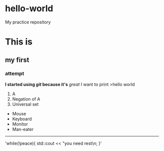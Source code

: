 # hello-world
My practice repository

# This is
## my first
### attempt
**I started using *git* because it's** *great*
I want to print >hello world
1. A
2. Negation of A
3. Universal set
- Mouse
- Keyboard
- Monitor
- Man-eater
---
'while(!peace){ std::cout << "you need rest\n; }'


